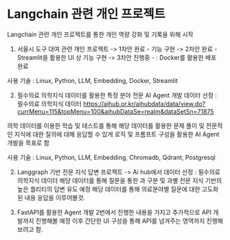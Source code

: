 # Langchain 관련 개인 프로젝트

Langchain 관련 개인 프로젝트를 통한 개인 역량 강화 및 기록을 위해 시작




1. 서울시 도구 대여 관련 개인 프로젝트
-> 1차안 완료   -   기능 구현
-> 2차안 완료   -   Streamlit을 활용한 UI 상 기능 구현
-> 3차안 진행중 - : Docker를 활용한 배포 완료

사용 기술 : Linux, Python, LLM, Embedding, Docker, Streamlit


2. 필수의료 의학지식 데이터를 활용한 특정 분야 전문 AI Agent 개발
데이터 선정 : 필수의료 의학지식 데이터
https://aihub.or.kr/aihubdata/data/view.do?currMenu=115&topMenu=100&aihubDataSe=realm&dataSetSn=71875

의학 데이터를 이용한 학습 및 테스트를 통해 해당 데이터를 활용한 문제 풀이 및 전문적인 지식에 대한 질의에 대해 응답할 수 있게 로직 및 프롬프트 구성을 활용한 AI Agent 개발을 목표로 함

사용 기술 : Linux, Python, LLM, Embedding, Chromadb, Qdrant, Postgresql





2. Langgraph 기반 전문 지식 답변 프로젝트
-> Ai hub에서 데이터 선정 : 필수의료 의학지식 데이터
해당 데이터를 통해 질문을 통한 과 구분 및 과별 전문 지식 기반의 높은 퀄리티의 답변 유도 예정
해당 데이터를 통해 의료분야별 질문에 대한 고도화된 내용 응답을 이루어볼것.





3. FastAPI를 활용한 Agent 개발
2번에서 진행한 내용을 가지고 추가적으로 API 개발까지 진행해볼 예정 이후 간단한 UI 구성을 통해 API를 넘겨주는 영역까지 진행해보려고 함.
